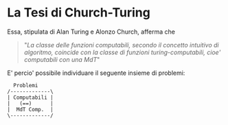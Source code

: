 # La Tesi di Church-Turing

Essa, stipulata di Alan Turing e Alonzo Church, afferma che

> "_La classe delle funzioni computabili, secondo il concetto intuitivo di algoritmo, coincide con la classe di funzioni turing-computabili, cioe' computabili con una MdT_"

E' percio' possibile individuare il seguente insieme di problemi:

```
  Problemi
/-------------\
| Computabili |
|   (==)      |
|  MdT Comp.  |
\-------------/
```
